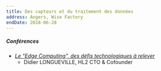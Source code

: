 ```yaml
---
title: Des capteurs et du traitement des données
address: Angers, Wise Factory
endDate: 2018-06-28
---
```


##### Conférences

- [_Le "Edge Computing", des défis technologiques à relever_](http://www.captronic.fr/Comment-traiter-la-masse-de-donnees-generees-par-les-capteurs-et-les-objets.html)
    - Didier LONGUEVILLE, HL2 CTO & Cofounder

